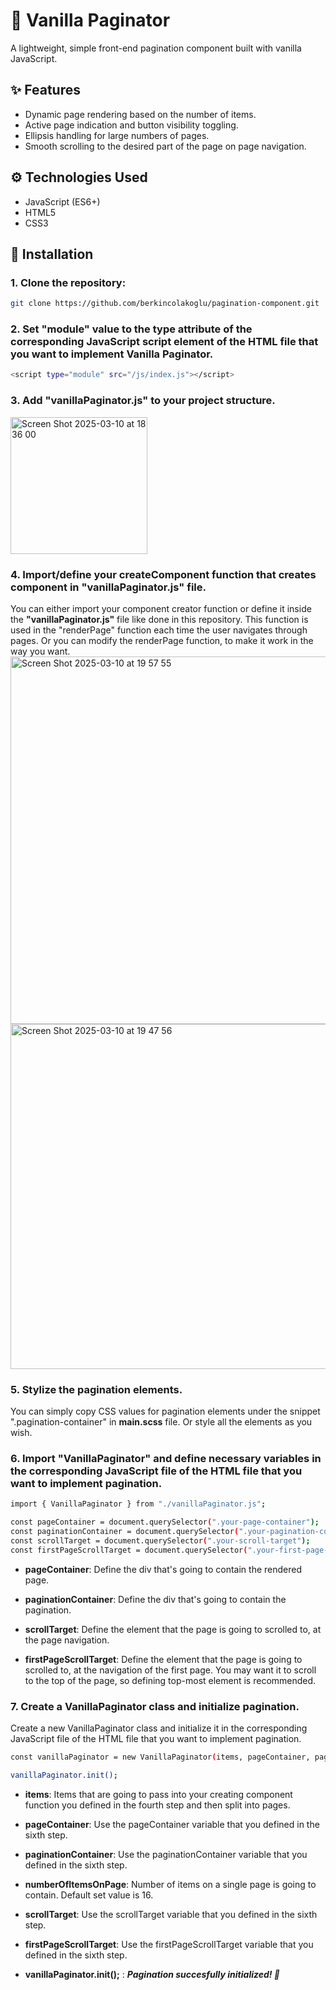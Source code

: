 # 📄 Vanilla Paginator 

A lightweight, simple front-end pagination component built with vanilla JavaScript. 

## ✨ Features
- Dynamic page rendering based on the number of items.
- Active page indication and button visibility toggling.
- Ellipsis handling for large numbers of pages.
- Smooth scrolling to the desired part of the page on page navigation.

## ⚙️ Technologies Used
- JavaScript (ES6+)
- HTML5
- CSS3

## 🚀 Installation
### 1. Clone the repository:
   ```bash
   git clone https://github.com/berkincolakoglu/pagination-component.git
   ```

### 2. Set **"module"** value to the type attribute of the corresponding JavaScript script element of the HTML file that you want to implement Vanilla Paginator.
   ```bash
   <script type="module" src="/js/index.js"></script>
   ```

### 3. Add **"vanillaPaginator.js"** to your project structure.
   <img width="219" alt="Screen Shot 2025-03-10 at 18 36 00" src="https://github.com/user-attachments/assets/e55ab314-b2d4-431f-ab38-06faf2ade8f2" />


### 4. Import/define your createComponent function that creates component in **"vanillaPaginator.js"** file. 
You can either import your component creator function or define it inside the **"vanillaPaginator.js"** file like done in this repository. This function is used in the "renderPage" function each time the user navigates through pages. Or you can modify the renderPage function, to make it work in the way you want.  
<img width="588" alt="Screen Shot 2025-03-10 at 19 57 55" src="https://github.com/user-attachments/assets/48963a9d-0d67-497d-bb67-05516ab6df20" />
<img width="552" alt="Screen Shot 2025-03-10 at 19 47 56" src="https://github.com/user-attachments/assets/e7ba1bdb-c23a-4a8b-9395-8f411902f8fd" />

### 5. Stylize the pagination elements.
You can simply copy CSS values for pagination elements under the snippet ".pagination-container" in **main.scss** file. Or style all the elements as you wish.

### 6. Import **"VanillaPaginator"** and define necessary variables in the corresponding JavaScript file of the HTML file that you want to implement pagination.
   ```bash
   import { VanillaPaginator } from "./vanillaPaginator.js";

   const pageContainer = document.querySelector(".your-page-container");
   const paginationContainer = document.querySelector(".your-pagination-container");
   const scrollTarget = document.querySelector(".your-scroll-target");
   const firstPageScrollTarget = document.querySelector(".your-first-page-scroll-target");
   ```
   - **pageContainer**: Define the div that's going to contain the rendered page.
     
   - **paginationContainer**: Define the div that's going to contain the pagination.
     
   - **scrollTarget**: Define the element that the page is going to scrolled to, at the page navigation.
     
   - **firstPageScrollTarget**: Define the element that the page is going to scrolled to, at the navigation of the first page. You may  want it to scroll to the top of the page, so defining top-most element is recommended.
    
      
### 7. Create a VanillaPaginator class and initialize pagination.
Create a new VanillaPaginator class and initialize it in the corresponding JavaScript file of the HTML file that you want to implement pagination.
```bash
const vanillaPaginator = new VanillaPaginator(items, pageContainer, paginationContainer, numberOfItemsOnPage, firstPageScrollTarget, scrollTarget);

vanillaPaginator.init();
```
- **items**: Items that are going to pass into your creating component function you defined in the fourth step and then split into pages.

- **pageContainer**: Use the pageContainer variable that you defined in the sixth step.

- **paginationContainer**: Use the paginationContainer variable that you defined in the sixth step.

- **numberOfItemsOnPage**: Number of items on a single page is going to contain. Default set value is 16.

- **scrollTarget**: Use the scrollTarget variable that you defined in the sixth step.
     
- **firstPageScrollTarget**: Use the firstPageScrollTarget variable that you defined in the sixth step.

- **vanillaPaginator.init();** : **_Pagination succesfully initialized! 🚀_**